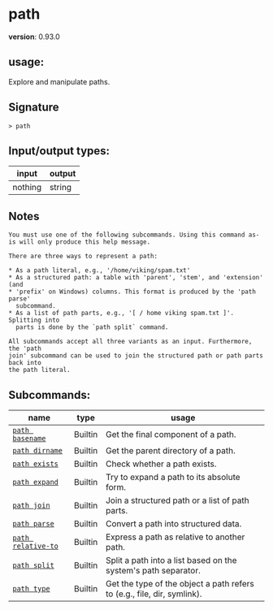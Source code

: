 # path

**version**: 0.93.0

## **usage**:

Explore and manipulate paths.

## Signature

`> path `

## Input/output types:

| input   | output |
| ------- | ------ |
| nothing | string |

## Notes

```text
You must use one of the following subcommands. Using this command as-is will only produce this help message.

There are three ways to represent a path:

* As a path literal, e.g., '/home/viking/spam.txt'
* As a structured path: a table with 'parent', 'stem', and 'extension' (and
* 'prefix' on Windows) columns. This format is produced by the 'path parse'
  subcommand.
* As a list of path parts, e.g., '[ / home viking spam.txt ]'. Splitting into
  parts is done by the `path split` command.

All subcommands accept all three variants as an input. Furthermore, the 'path
join' subcommand can be used to join the structured path or path parts back into
the path literal.
```

## Subcommands:

| name                                                     | type    | usage                                                                   |
| -------------------------------------------------------- | ------- | ----------------------------------------------------------------------- |
| [`path basename`](/commands/docs/path_basename.md)       | Builtin | Get the final component of a path.                                      |
| [`path dirname`](/commands/docs/path_dirname.md)         | Builtin | Get the parent directory of a path.                                     |
| [`path exists`](/commands/docs/path_exists.md)           | Builtin | Check whether a path exists.                                            |
| [`path expand`](/commands/docs/path_expand.md)           | Builtin | Try to expand a path to its absolute form.                              |
| [`path join`](/commands/docs/path_join.md)               | Builtin | Join a structured path or a list of path parts.                         |
| [`path parse`](/commands/docs/path_parse.md)             | Builtin | Convert a path into structured data.                                    |
| [`path relative-to`](/commands/docs/path_relative-to.md) | Builtin | Express a path as relative to another path.                             |
| [`path split`](/commands/docs/path_split.md)             | Builtin | Split a path into a list based on the system's path separator.          |
| [`path type`](/commands/docs/path_type.md)               | Builtin | Get the type of the object a path refers to (e.g., file, dir, symlink). |
